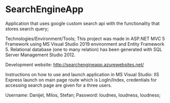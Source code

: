 # SearchEngineApp
Application that uses google custom search api with the functionality that stores search query;

Technologies/Environment/Tools;
This project was made in ASP.NET MVC 5 Framework using MS Visual Studio 2019 environment and Entity Framework 5.
Relational database (one to many relation) has been generated with SQL Server Management Studio 2012.

Development website: http://searchengineapp.azurewebsites.net/

Instructions on how to use and launch application in MS Visual Studio:
IIS Express launch on main page route which is LogIn/Index, credentials for accessing search page are given for a three users.

Username: Danijel, Milos, Stefan;     Password:  loudnes, loudness, loudness;  
